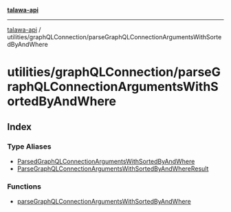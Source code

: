 [**talawa-api**](../../../README.md)

***

[talawa-api](../../../modules.md) / utilities/graphQLConnection/parseGraphQLConnectionArgumentsWithSortedByAndWhere

# utilities/graphQLConnection/parseGraphQLConnectionArgumentsWithSortedByAndWhere

## Index

### Type Aliases

- [ParsedGraphQLConnectionArgumentsWithSortedByAndWhere](type-aliases/ParsedGraphQLConnectionArgumentsWithSortedByAndWhere.md)
- [ParseGraphQLConnectionArgumentsWithSortedByAndWhereResult](type-aliases/ParseGraphQLConnectionArgumentsWithSortedByAndWhereResult.md)

### Functions

- [parseGraphQLConnectionArgumentsWithSortedByAndWhere](functions/parseGraphQLConnectionArgumentsWithSortedByAndWhere.md)
